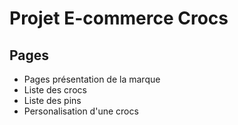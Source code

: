 # Projet E-commerce Crocs

## Pages

- Pages présentation de la marque
- Liste des crocs
- Liste des pins
- Personalisation d'une crocs
